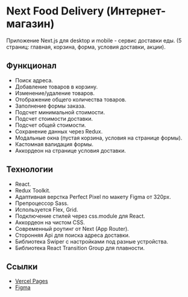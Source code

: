 # Next Food Delivery (Интернет-магазин)

Приложение Next.js для desktop и mobile - сервис доставки еды.
(5 страниц: главная, корзина, форма, условия доставки, акции).

## Функционал

- Поиск адреса.
- Добавление товаров в корзину.
- Изменение/удаление товаров.
- Отображение общего количества товаров.
- Заполнение формы заказа.
- Подсчет минимальной стоимости.
- Подсчет стоимости доставки.
- Подсчет общей стоимости.
- Сохранение данных через Redux.
- Модальные окна (пустая корзина, условия на странице формы).
- Кастомная валидация формы.
- Аккордеон на странице условия доставки.

## Технологии

- React.
- Redux Toolkit.
- Адаптивная верстка Perfect Pixel по макету Figma от 320px.
- Препроцессор Sass.
- Используется Flex, Grid.
- Подключение стилей через css.module для React.
- Аккордеон на чистом CSS.
- Cовременный роутинг от Next (App Router).
- Сторонняя Api для поиска адреса доставки.
- Библиотека Swiper с настройками под разные устройства.
- Библиотека React Transition Group для плавности.

## Ссылки

- [Vercel Pages](https://next-food-delivery-indol.vercel.app/)
- [Figma](https://www.figma.com/file/uJfRGsxBCu3iD9zMRsyiRT/%D0%98%D0%BD%D1%82%D0%B5%D1%80%D0%BD%D0%B5%D1%82-%D0%BC%D0%B0%D0%B3%D0%B0%D0%B7%D0%B8%D0%BD---%D0%94%D0%BE%D1%81%D1%82%D0%B0%D0%B2%D0%BA%D0%B0-%D0%B5%D0%B4%D1%8B?type=design&node-id=0-1&mode=design&t=WZ5zPN0WWzg9j9jc-0)
